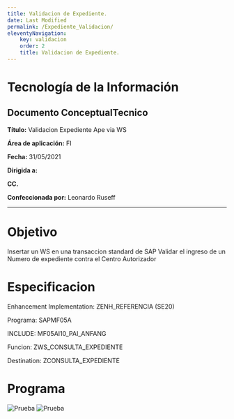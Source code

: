 ```yaml
---
title: Validacion de Expediente.
date: Last Modified
permalink: /Expediente_Validacion/
eleventyNavigation:
    key: validacion
    order: 2
    title: Validacion de Expediente.
---
```


<!-- @format -->


# Tecnología de la Información
## Documento ConceptualTecnico

**Título:** Validacion Expediente Ape via WS

**Área de aplicación:**	FI

**Fecha:** 31/05/2021

**Dirigida a:**	

**CC.**	

**Confeccionada por:** Leonardo Ruseff

***

# Objetivo
Insertar un WS en una transaccion standard de SAP 
Validar el ingreso de un Numero de expediente contra el Centro Autorizador

# Especificacion
Enhancement Implementation:  ZENH_REFERENCIA (SE20)

Programa: SAPMF05A

INCLUDE: MF05AI10_PAI_ANFANG 

Funcion: ZWS_CONSULTA_EXPEDIENTE 

Destination: ZCONSULTA_EXPEDIENTE

# Programa
![Prueba](/Expediente_Validacion/images/Standard_01.png)
![Prueba](/Expediente_Validacion/images/Standard_02.png)
